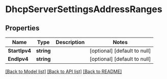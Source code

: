 # DhcpServerSettingsAddressRanges

## Properties
Name | Type | Description | Notes
------------ | ------------- | ------------- | -------------
**StartIpv4** | **string** |  | [optional] [default to null]
**EndIpv4** | **string** |  | [optional] [default to null]

[[Back to Model list]](../README.md#documentation-for-models) [[Back to API list]](../README.md#documentation-for-api-endpoints) [[Back to README]](../README.md)

